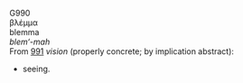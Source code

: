 G990  
βλέμμα  
blemma  
*blem‘-mah*  
From [991](g0991) *vision* (properly concrete; by implication abstract):
- seeing.  
